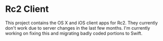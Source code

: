 # Rc2 Client

This  project contains the OS X and iOS client apps for Rc2. They currently don't work due to server changes in the last few months. I'm currently working on fixing this and migrating badly coded portions to Swift.
